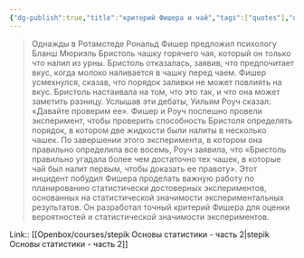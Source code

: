 ```yaml
---
{"dg-publish":true,"title":"критерий Фишера и чай","tags":["quotes"],"date":"2024-02-24T11:20:09+03:00","modified_at":"2024-03-26T09:49:23+03:00","aliases":"критерий Фишера и чай","dg-path":"/quotes/202402241120.md","permalink":"/quotes/202402241120/","dgPassFrontmatter":true}
---
```



> Однажды в Ротамстеде Рональд Фишер предложил психологу Бланш Мюриэль Бристоль чашку горячего чая, который он только что налил из урны. Бристоль отказалась, заявив, что предпочитает вкус, когда молоко наливается в чашку перед чаем. Фишер усмехнулся, сказав, что порядок заливки не может повлиять на вкус. Бристоль настаивала на том, что это так, и что она может заметить разницу. Услышав эти дебаты, Уильям Роуч сказал: «Давайте проверим ее». Фишер и Роуч поспешно провели эксперимент, чтобы проверить способность Бристоля определять порядок, в котором две жидкости были налиты в несколько чашек. По завершении этого эксперимента, в котором она правильно определила все восемь, Роуч заявила, что «Бристоль правильно угадала более чем достаточно тех чашек, в которые чай был налит первым, чтобы доказать ее правоту». Этот инцидент побудил Фишера проделать важную работу по планированию статистически достоверных экспериментов, основанных на статистической значимости экспериментальных результатов. Он разработал точный критерий Фишера для оценки вероятностей и статистической значимости экспериментов.

Link:: [[Openbox/courses/stepik Основы статистики - часть 2\|stepik Основы статистики - часть 2]]
